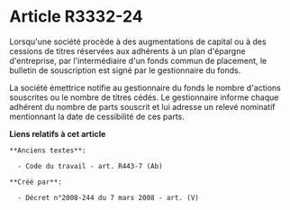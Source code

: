 # Article R3332-24

Lorsqu'une société procède à des augmentations de capital ou à des cessions de titres réservées aux adhérents à un plan
d'épargne d'entreprise, par l'intermédiaire d'un fonds commun de placement, le bulletin de souscription est signé par le
gestionnaire du fonds.

La société émettrice notifie au gestionnaire du fonds le nombre d'actions souscrites ou le nombre de titres cédés. Le
gestionnaire informe chaque adhérent du nombre de parts souscrit et lui adresse un relevé nominatif mentionnant la date de
cessibilité de ces parts.

**Liens relatifs à cet article**

	**Anciens textes**:

	  - Code du travail - art. R443-7 (Ab)

	**Créé par**:

	  - Décret n°2008-244 du 7 mars 2008 - art. (V)
